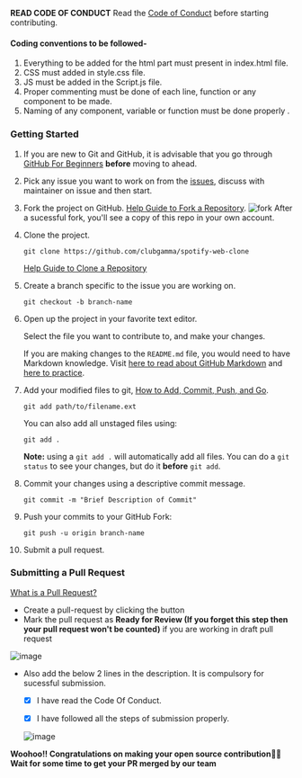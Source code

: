 **READ CODE OF CONDUCT**
Read the [Code of Conduct](https://github.com/clubgamma/code-of-conduct) before starting contributing.

#### Coding conventions to be followed-

1. Everything to be added for the html part must present in index.html file.
2. CSS must added in style.css file.
3. JS must be added in the Script.js file.
4. Proper commenting must be done of each line, function or any component to be made.
5. Naming of any component, variable or function must be done properly .

### Getting Started

1.  If you are new to Git and GitHub, it is advisable that you go through
    [GitHub For Beginners](http://readwrite.com/2013/09/30/understanding-github-a-journey-for-beginners-part-1/)
    **before** moving to ahead.
2.  Pick any issue you want to work on from the [issues](https://github.com/clubgamma/spotify-web-clone/issues), discuss with maintainer on issue and then start.

3.  Fork the project on GitHub.
    [Help Guide to Fork a Repository](https://help.github.com/en/articles/fork-a-repo/).
    ![fork](https://user-images.githubusercontent.com/58077762/93772626-ac77ef80-fc3c-11ea-8ee6-e381e1d68280.png)
    After a sucessful fork, you'll see a copy of this repo in your own account.

4.  Clone the project.

    ```shell
    git clone https://github.com/clubgamma/spotify-web-clone
    ```

    [Help Guide to Clone a Repository](https://help.github.com/en/articles/cloning-a-repository)

5.  Create a branch specific to the issue you are working on.

    ```shell
    git checkout -b branch-name
    ```

6.  Open up the project in your favorite text editor.

    Select the file you want to contribute to, and make your changes.

    If you are making changes to the `README.md` file, you would need to have
    Markdown knowledge. Visit
    [here to read about GitHub Markdown](https://guides.github.com/features/mastering-markdown/)
    and
    [here to practice](http://www.markdowntutorial.com/).

7.  Add your modified
    files to git, [How to Add, Commit, Push, and Go](http://readwrite.com/2013/10/02/github-for-beginners-part-2/).

    ```shell
    git add path/to/filename.ext
    ```

    You can also add all unstaged files using:

    ```shell
    git add .
    ```

    **Note:** using a `git add .` will automatically add all files. You can do a
    `git status` to see your changes, but do it **before** `git add`.

8.  Commit your changes using a descriptive commit message.

    ```shell
    git commit -m "Brief Description of Commit"
    ```

9.  Push your commits to your GitHub Fork:

    ```shell
    git push -u origin branch-name
    ```

10. Submit a pull request.

### Submitting a Pull Request

[What is a Pull Request?](https://yangsu.github.io/pull-request-tutorial/)

- Create a pull-request by clicking the button
- Mark the pull request as **Ready for Review (If you forget this step then your pull request won't be counted)** if you are working in draft pull request

![image](https://user-images.githubusercontent.com/58077762/94462632-72c55c80-01d9-11eb-8e59-6ed8cce1f96a.png)

- Also add the below 2 lines in the description. It is compulsory for sucessful submission.

  - [x] I have read the Code Of Conduct.

  - [x] I have followed all the steps of submission properly.

  ![image](https://user-images.githubusercontent.com/58077762/94461826-43fab680-01d8-11eb-96cd-80b2d69e13be.png)

**Woohoo!! Congratulations on making your open source contribution🎉🎉**
**Wait for some time to get your PR merged by our team**
